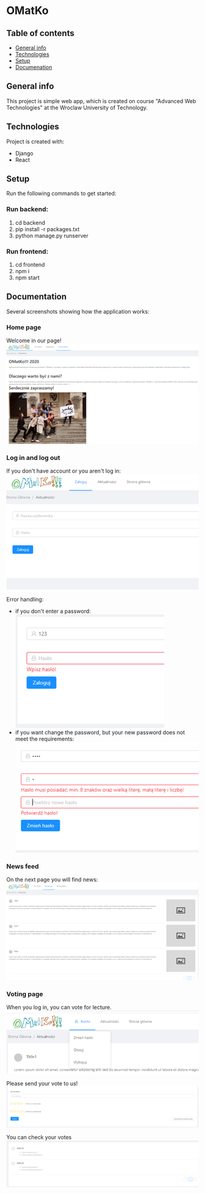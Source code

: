 # OMatKo

## Table of contents
* [General info](#general-info)
* [Technologies](#technologies)
* [Setup](#setup)
* [Documenation](#doc)

## General info
This project is simple web app, which is created on course "Advanced Web Technologies" at the Wroclaw University of Technology.

## Technologies
Project is created with:
* Django
* React

## Setup
Run the following commands to get started:

### Run backend:
1. cd backend
2. pip install -r packages.txt
3. python manage.py runserver

### Run frontend:
1. cd frontend
2. npm i
3. npm start

## Documentation
Several screenshots showing how the application works:

### Home page
Welcome in our page!
![Main page](./images/main.PNG)

### Log in and log out
If you don't have account or you aren't log in:
![Log in](./images/log_in.PNG)

Error handling:

* if you don't enter a password:
![Log in](./images/error1.PNG)
* if you want change the password, but your new password does not meet the requirements:
![Log in](./images/error2.PNG)


### News feed
On the next page you will find news:
![Some News](./images/news.PNG)

### Voting page
When you log in, you can vote for lecture.
![Voting page](./images/voting_page.PNG)

Please send your vote to us!
![Vote](./images/vote.PNG)

You can check your votes
![Vote](./images/rate.PNG)
